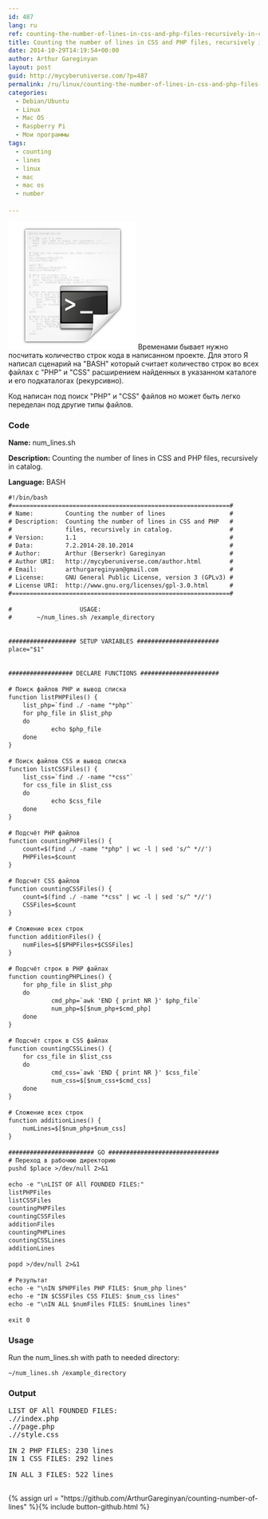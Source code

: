 ```yaml
---
id: 487
lang: ru
ref: counting-the-number-of-lines-in-css-and-php-files-recursively-in-catalog
title: Counting the number of lines in CSS and PHP files, recursively in catalog
date: 2014-10-29T14:19:54+00:00
author: Arthur Gareginyan
layout: post
guid: http://mycyberuniverse.com/?p=487
permalink: /ru/linux/counting-the-number-of-lines-in-css-and-php-files-recursively-in-catalog.html
categories:
  - Debian/Ubuntu
  - Linux
  - Mac OS
  - Raspberry Pi
  - Мои программы
tags:
  - counting
  - lines
  - linux
  - mac
  - mac os
  - number

---
```


![thumb](/images/bash.png)
Временами бывает нужно посчитать количество строк кода в написанном проекте. Для этого Я написал сценарий на "BASH" который считает количество строк во всех файлах с "PHP" и "CSS" расширением найденных в указанном каталоге и его подкаталогах (рекурсивно).


Код написан под поиск "PHP" и "CSS" файлов но может быть легко переделан под другие типы файлов.


### Code

**Name:** num_lines.sh

**Description:** Counting the number of lines in CSS and PHP files, recursively in catalog.

**Language:** BASH

```
#!/bin/bash
#=============================================================#
# Name:         Counting the number of lines                  #
# Description:  Counting the number of lines in CSS and PHP   #
#               files, recursively in catalog.                #
# Version:      1.1                                           #
# Data:         7.2.2014-28.10.2014                           #
# Author:       Arthur (Berserkr) Gareginyan                  #
# Author URI:   http://mycyberuniverse.com/author.html        #
# Email:        arthurgareginyan@gmail.com                    #
# License:      GNU General Public License, version 3 (GPLv3) #
# License URI:  http://www.gnu.org/licenses/gpl-3.0.html      #
#=============================================================#
 
#                   USAGE:
#       ~/num_lines.sh /example_directory


################### SETUP VARIABLES #######################
place="$1"


################## DECLARE FUNCTIONS ######################

# Поиск файлов PHP и вывод списка
function listPHPFiles() {
	list_php=`find ./ -name "*php"`
	for php_file in $list_php
	do
	        echo $php_file
	done
}

# Поиск файлов CSS и вывод списка
function listCSSFiles() {
	list_css=`find ./ -name "*css"`
	for css_file in $list_css
	do
	        echo $css_file
	done
}

# Подсчёт PHP файлов
function countingPHPFiles() {
	count=$(find ./ -name "*php" | wc -l | sed 's/^ *//')
	PHPFiles=$count
}

# Подсчёт CSS файлов
function countingCSSFiles() {
	count=$(find ./ -name "*css" | wc -l | sed 's/^ *//')
	CSSFiles=$count
}

# Сложение всех строк
function additionFiles() {
	numFiles=$[$PHPFiles+$CSSFiles]
}

# Подсчёт строк в PHP файлах
function countingPHPLines() {
	for php_file in $list_php
	do
	        cmd_php=`awk 'END { print NR }' $php_file`
	        num_php=$[$num_php+$cmd_php]
	done
}

# Подсчёт строк в CSS файлах
function countingCSSLines() {
	for css_file in $list_css
	do
	        cmd_css=`awk 'END { print NR }' $css_file`
	        num_css=$[$num_css+$cmd_css]
	done
}

# Сложение всех строк
function additionLines() {
	numLines=$[$num_php+$num_css]
}

######################## GO ###############################
# Переход в рабочюю директорию
pushd $place >/dev/null 2>&1

echo -e "\nLIST OF All FOUNDED FILES:"
listPHPFiles
listCSSFiles
countingPHPFiles
countingCSSFiles
additionFiles
countingPHPLines
countingCSSLines
additionLines

popd >/dev/null 2>&1

# Результат
echo -e "\nIN $PHPFiles PHP FILES: $num_php lines"
echo -e "IN $CSSFiles CSS FILES: $num_css lines"
echo -e "\nIN ALL $numFiles FILES: $numLines lines"

exit 0
```


### Usage

Run the num_lines.sh with path to needed directory: 

```
~/num_lines.sh /example_directory
```


### Output

<pre>
LIST OF All FOUNDED FILES:
.//index.php
.//page.php
.//style.css

IN 2 PHP FILES: 230 lines
IN 1 CSS FILES: 292 lines

IN ALL 3 FILES: 522 lines
</pre>

<br/>
{% assign url = "https://github.com/ArthurGareginyan/counting-number-of-lines" %}{% include button-github.html %}